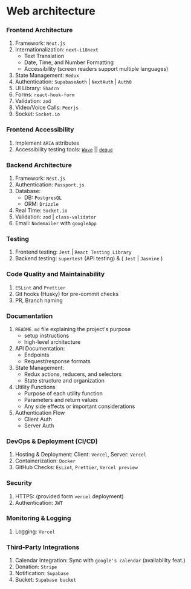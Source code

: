 # Web architecture

### Frontend Architecture

1. Framework: `Next.js`
2. Internationalization: `next-i18next`
    - Text Translation
    - Date, Time, and Number Formatting
    - Accessibility (screen readers support multiple languages)
3. State Management: `Redux`
4. Authentication:  `SupabaseAuth` | `NextAuth` | `Auth0`
5. UI Library: `Shadcn`
6. Forms: `react-hook-form`
7. Validation: `zod`
8. Video/Voice Calls: `Peerjs`
9. Socket: `Socket.io`

### Frontend Accessibility

1. Implement `ARIA` attributes
2. Accessibility testing tools: [`Wave`](https://wave.webaim.org/) || [
   `deque`](https://www.deque.com/axe/)

### Backend Architecture

1. Framework: `Nest.js`
2. Authentication: `Passport.js`
3. Database:
    - DB: `PostgresQL`
    - ORM: `Drizzle`
4. Real Time: `Socket.io`
5. Validation: `zod` | `class-validator`
6. Email: `Nodemailer` with `googleApp`

### Testing

1. Frontend testing: `Jest` | `React Testing Library`
2. Backend testing: `supertest` (API testing) & ( `Jest` | `Jasmine` )

### Code Quality and Maintainability

1. `ESLint` and `Prettier`
2. Git hooks (Husky) for pre-commit checks
3. PR, Branch naming

### Documentation

1. `README.md` file explaining the project's purpose
    - setup instructions
    - high-level architecture
2. API Documentation:
    - Endpoints
    - Request/response formats
3. State Management:
    - Redux actions, reducers, and selectors
    - State structure and organization
4. Utility Functions
    - Purpose of each utility function
    - Parameters and return values
    - Any side effects or important considerations
5. Authentication Flow
    - Client Auth
    - Server Auth

### DevOps & Deployment (CI/CD)

1. Hosting & Deployment: Client: `Vercel`, Server: `Vercel`
2. Containerization: `Docker`
3. GitHub Checks: `EsLint`, `Prettier`, `Vercel preview`

### Security

1. HTTPS: (provided form `vercel` deployment)
2. Authentication: `JWT`

### Monitoring & Logging

1. Logging: `Vercel`

### Third-Party Integrations

1. Calendar Integration: Sync with `google's calendar` (availability feat.)
2. Donation: `Stripe`
3. Notification: `Supabase`
4. Bucket: `Supabase bucket`  
